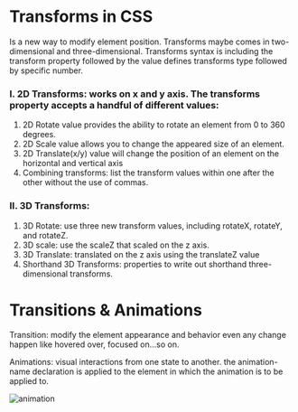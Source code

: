 # Transforms in CSS
Is a new way to modify element position. Transforms maybe comes in two- dimensional and three-dimensional. Transforms syntax is  including the transform property followed by the value defines transforms type followed by specific number.
### I.	2D Transforms: works on x and y axis. The transforms property accepts a handful of different values:
1.	2D Rotate value provides the ability to rotate an element from 0 to 360 degrees.
2.	2D Scale value allows you to change the appeared size of an element.
3.	2D Translate(x/y) value will change the position of an element on the horizontal and vertical axis 
4.	Combining transforms: list the transform values within one after the other without the use of commas.

### II.	3D Transforms:
1.	3D Rotate: use three new transform values, including rotateX, rotateY, and rotateZ.
2.	3D scale: use the scaleZ that  scaled on the z axis.
3.	3D Translate: translated on the z axis using the translateZ value
4.	Shorthand 3D Transforms: properties to write out shorthand three-dimensional transforms.


# Transitions & Animations
Transition: modify the element appearance and behavior even any change happen like  hovered over, focused on…so on.

Animations: visual interactions from one state to another. the animation-name declaration is applied to the element in which the animation is to be applied to.

![animation](https://assets.website-files.com/5661de094faab4b202ad12f2/5852deccc5ec6dd161e421b2_2giy7.jpg)
